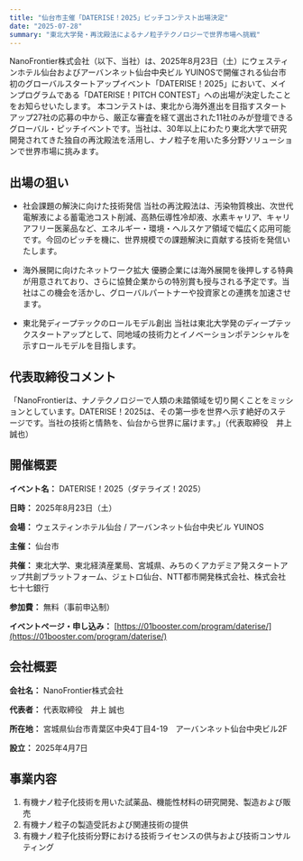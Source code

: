```yaml
---
title: "仙台市主催「DATERISE！2025」ピッチコンテスト出場決定"
date: "2025-07-28"
summary: "東北大学発・再沈殿法によるナノ粒子テクノロジーで世界市場へ挑戦"
---
```


NanoFrontier株式会社（以下、当社）は、2025年8月23日（土）にウェスティンホテル仙台およびアーバンネット仙台中央ビル YUINOSで開催される仙台市初のグローバルスタートアップイベント「DATERISE！2025」において、メインプログラムである「DATERISE！PITCH CONTEST」への出場が決定したことをお知らせいたします。
本コンテストは、東北から海外進出を目指すスタートアップ27社の応募の中から、厳正な審査を経て選出された11社のみが登壇できるグローバル・ピッチイベントです。当社は、30年以上にわたり東北大学で研究開発されてきた独自の再沈殿法を活用し、ナノ粒子を用いた多分野ソリューションで世界市場に挑みます。

## 出場の狙い

- 社会課題の解決に向けた技術発信
  当社の再沈殿法は、汚染物質検出、次世代電解液による蓄電池コスト削減、高熱伝導性冷却液、水素キャリア、キャリアフリー医薬品など、エネルギー・環境・ヘルスケア領域で幅広く応用可能です。今回のピッチを機に、世界規模での課題解決に貢献する技術を発信いたします。

- 海外展開に向けたネットワーク拡大
  優勝企業には海外展開を後押しする特典が用意されており、さらに協賛企業からの特別賞も授与される予定です。当社はこの機会を活かし、グローバルパートナーや投資家との連携を加速させます。

- 東北発ディープテックのロールモデル創出
  当社は東北大学発のディープテックスタートアップとして、同地域の技術力とイノベーションポテンシャルを示すロールモデルを目指します。

## 代表取締役コメント

「NanoFrontierは、ナノテクノロジーで人類の未踏領域を切り開くことをミッションとしています。DATERISE！2025は、その第一歩を世界へ示す絶好のステージです。当社の技術と情熱を、仙台から世界に届けます。」（代表取締役　井上 誠也）

## 開催概要

**イベント名：** DATERISE！2025（ダテライズ！2025）

**日時：** 2025年8月23日（土）

**会場：** ウェスティンホテル仙台 / アーバンネット仙台中央ビル YUINOS

**主催：** 仙台市

**共催：** 東北大学、東北経済産業局、宮城県、みちのくアカデミア発スタートアップ共創プラットフォーム、ジェトロ仙台、NTT都市開発株式会社、株式会社七十七銀行

**参加費：** 無料（事前申込制）

**イベントページ・申し込み：** [https://01booster.com/program/daterise/](https://01booster.com/program/daterise/)

## 会社概要

**会社名：** NanoFrontier株式会社

**代表者：** 代表取締役　井上 誠也

**所在地：** 宮城県仙台市青葉区中央4丁目4-19　アーバンネット仙台中央ビル2F

**設立：** 2025年4月7日

## 事業内容

1. 有機ナノ粒子化技術を用いた試薬品、機能性材料の研究開発、製造および販売
2. 有機ナノ粒子の製造受託および関連技術の提供
3. 有機ナノ粒子化技術分野における技術ライセンスの供与および技術コンサルティング
